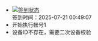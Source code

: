 - [![签到状态](https://github.com/womade/Cloud189-Actions/actions/workflows/main.yml/badge.svg?branch=main)](https://github.com/womade/Cloud189-Actions/actions/workflows/main.yml) <br> 签到时间：2025-07-21 00:49:07
- 开始执行帐号1
- 设备ID不存在，需要二次设备校验
